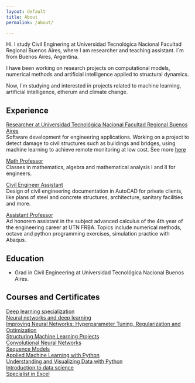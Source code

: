 ```yaml
---
layout: default
title: About
permalink: /about/

---
```


Hi. I study Civil Enginering at Universidad Tecnológica Nacional Facultad Regional Buenos Aires, where I am researcher and teaching assistant. I´m from Buenos Aires, Argentina.

I have been working on research projects on computational models, numerical methods and artificial intelligence applied to structural dynamics.

Now, I´m studying and interested in projects related to machine learning, artificial intelligence, etherum and climate change.

## Experience 

<u>Researcher at Universidad Tecnológica Nacional Facultad Regional Buenos Aires
</u> <br>
Software development for engineering applications. Working on a project to detect damage to civil structures such as buildings and bridges, using machine learning to achieve remote monitoring at low cost.
See more [here](https://github.com/leonelBianchi/Deep-Learning-for-Damage-Detection) 

<u>Math Professor
</u> <br>
Classes in mathematics, algebra and mathematical analysis I and II  for engineers.

<u>Civil Engineer Assistant
</u> <br>
Design of civil engineering documentation in AutoCAD for private clients, like plans of steel and concrete structures, architecture, sanitary facilities and more.

<u>Assistant Professor
</u> <br>
Ad honorem assistant in the subject advanced calculus of the 4th year of the engineering career at UTN FRBA. Topics include numerical methods, octave and python programming exercises, simulation practice with Abaqus.

## Education 
* Grad in Civil Engineering at Universidad Tecnológica Nacional Buenos Aires.

## Courses and Certificates

[Deep learning specialization](https://www.coursera.org/account/accomplishments/specialization/certificate/2P64WXPKK9UG) <br>
[Neural networks and deep learning](https://www.coursera.org/account/accomplishments/certificate/U4A6B8TDAYAL) <br>
[Improving Neural Networks: Hyperparameter Tuning, Regularization and Optimization](https://www.coursera.org/account/accomplishments/certificate/VA7FG44GY6EG) <br>
[Structuring Machine Learning Projects](https://www.coursera.org/account/accomplishments/certificate/KX9GTY6BCCNX) <br>
[Convolutional Neural Networks](https://www.coursera.org/account/accomplishments/certificate/7Y2QSHB54T6K) <br>
[Sequence Models](https://www.coursera.org/account/accomplishments/certificate/HL86LYELFX4M) <br>
[Applied Machine Learning with Python](https://www.coursera.org/account/accomplishments/certificate/K7VDZUQSB29A) <br>
[Understanding and Visualizing Data with Python](https://www.coursera.org/account/accomplishments/certificate/GZFU6Z6RXDTQ) <br>
[Introduction to data science](https://www.coursera.org/account/accomplishments/certificate/PCQFMPVAXMX4) <br>
[Specialist in Excel](https://www.certiport.com/Portal/Pages/PrintTranscriptInfo.aspx?action=Cert&id=121&cvid=clm8Y1zj7XxqepyTU5BJMQ==)
